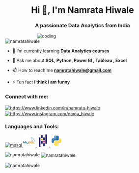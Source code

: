 <h1 align="center">Hi 👋, I'm Namrata Hiwale</h1>
<h3 align="center">A passionate Data Analytics from India</h3>

<img align="right" alt="coding" width="400" src="https://cdn.dribbble.com/users/17707/screenshots/2413754/rrr.gif">

<p align="left"> <img src="https://komarev.com/ghpvc/?username=namratahiwale&label=Profile%20views&color=0e75b6&style=flat" alt="namratahiwale" /> </p>

- 🌱 I’m currently learning **Data Analytics courses**

- 💬 Ask me about **SQL, Python, Power BI , Tableau , Excel**

- 📫 How to reach me **namratahiwale@gmail.com**

- ⚡ Fun fact **I think i am funny**

<h3 align="left">Connect with me:</h3>
<p align="left">
<a href="https://linkedin.com/in/https://www.linkedin.com/in/namrata-hiwale" target="blank"><img align="center" src="https://raw.githubusercontent.com/rahuldkjain/github-profile-readme-generator/master/src/images/icons/Social/linked-in-alt.svg" alt="https://www.linkedin.com/in/namrata-hiwale" height="30" width="40" /></a>
<a href="https://instagram.com/https://www.instagram.com/namu_hiwale" target="blank"><img align="center" src="https://raw.githubusercontent.com/rahuldkjain/github-profile-readme-generator/master/src/images/icons/Social/instagram.svg" alt="https://www.instagram.com/namu_hiwale" height="30" width="40" /></a>
</p>

<h3 align="left">Languages and Tools:</h3>
<p align="left"> <a href="https://www.microsoft.com/en-us/sql-server" target="_blank" rel="noreferrer"> <img src="https://www.svgrepo.com/show/303229/microsoft-sql-server-logo.svg" alt="mssql" width="40" height="40"/> </a> <a href="https://www.mysql.com/" target="_blank" rel="noreferrer"> <img src="https://raw.githubusercontent.com/devicons/devicon/master/icons/mysql/mysql-original-wordmark.svg" alt="mysql" width="40" height="40"/> </a> <a href="https://pandas.pydata.org/" target="_blank" rel="noreferrer"> <img src="https://raw.githubusercontent.com/devicons/devicon/2ae2a900d2f041da66e950e4d48052658d850630/icons/pandas/pandas-original.svg" alt="pandas" width="40" height="40"/> </a> <a href="https://www.python.org" target="_blank" rel="noreferrer"> <img src="https://raw.githubusercontent.com/devicons/devicon/master/icons/python/python-original.svg" alt="python" width="40" height="40"/> </a> </p>

<p><img align="left" src="https://github-readme-stats.vercel.app/api/top-langs?username=namratahiwale&show_icons=true&locale=en&layout=compact" alt="namratahiwale" /></p>

<p>&nbsp;<img align="center" src="https://github-readme-stats.vercel.app/api?username=namratahiwale&show_icons=true&locale=en" alt="namratahiwale" /></p>

<p><img align="center" src="https://github-readme-streak-stats.herokuapp.com/?user=namratahiwale&" alt="namratahiwale" /></p>
